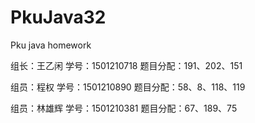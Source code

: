 # PkuJava32
Pku java homework
<html>
<p>组长：王乙闲  学号：1501210718  题目分配：191、202、151</p>
<p>组员：程权    学号：1501210890  题目分配：58、8、118、119</p>
<p>组员：林雄辉  学号：1501210381  题目分配：67、189、75</p>
</html>
